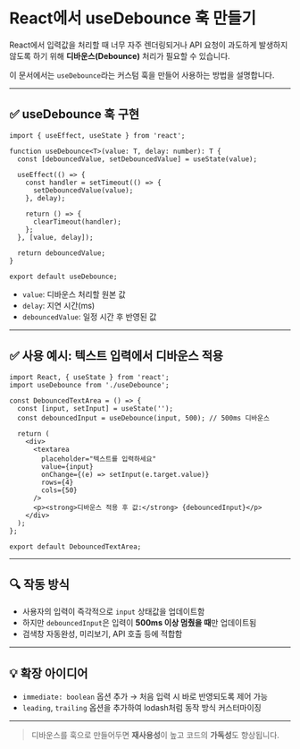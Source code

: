 # React에서 useDebounce 훅 만들기

React에서 입력값을 처리할 때 너무 자주 렌더링되거나 API 요청이 과도하게 발생하지 않도록 하기 위해 **디바운스(Debounce)** 처리가 필요할 수 있습니다.

이 문서에서는 `useDebounce`라는 커스텀 훅을 만들어 사용하는 방법을 설명합니다.

---

## ✅ useDebounce 훅 구현

```tsx
import { useEffect, useState } from 'react';

function useDebounce<T>(value: T, delay: number): T {
  const [debouncedValue, setDebouncedValue] = useState(value);

  useEffect(() => {
    const handler = setTimeout(() => {
      setDebouncedValue(value);
    }, delay);

    return () => {
      clearTimeout(handler);
    };
  }, [value, delay]);

  return debouncedValue;
}

export default useDebounce;
```

- `value`: 디바운스 처리할 원본 값
- `delay`: 지연 시간(ms)
- `debouncedValue`: 일정 시간 후 반영된 값

---

## ✅ 사용 예시: 텍스트 입력에서 디바운스 적용

```tsx
import React, { useState } from 'react';
import useDebounce from './useDebounce';

const DebouncedTextArea = () => {
  const [input, setInput] = useState('');
  const debouncedInput = useDebounce(input, 500); // 500ms 디바운스

  return (
    <div>
      <textarea
        placeholder="텍스트를 입력하세요"
        value={input}
        onChange={(e) => setInput(e.target.value)}
        rows={4}
        cols={50}
      />
      <p><strong>디바운스 적용 후 값:</strong> {debouncedInput}</p>
    </div>
  );
};

export default DebouncedTextArea;
```

---

## 🔍 작동 방식

- 사용자의 입력이 즉각적으로 `input` 상태값을 업데이트함
- 하지만 `debouncedInput`은 입력이 **500ms 이상 멈췄을 때**만 업데이트됨
- 검색창 자동완성, 미리보기, API 호출 등에 적합함

---

## 💡 확장 아이디어

- `immediate: boolean` 옵션 추가 → 처음 입력 시 바로 반영되도록 제어 가능
- `leading`, `trailing` 옵션을 추가하여 lodash처럼 동작 방식 커스터마이징

---

> 디바운스를 훅으로 만들어두면 **재사용성**이 높고 코드의 **가독성**도 향상됩니다.
